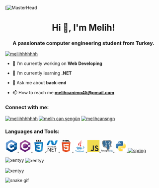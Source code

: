 [![MasterHead](https://www.creodive.com.tr/wp-content/uploads/programlama-dilleri-1.jpeg)
<h1 align="center">Hi 👋, I'm Melih!</h1>
<h3 align="center">A passionate computer engineering student from Turkey.</h3>

<p align="left"> <a href="https://twitter.com/meliihhhhhhh" target="blank"><img src="https://img.shields.io/twitter/follow/meliihhhhhhh?logo=twitter&style=for-the-badge" alt="meliihhhhhhh" /></a> </p>

- 🔭 I’m currently working on **Web Developing**

- 🌱 I’m currently learning **.NET**

- 💬 Ask me about **back-end**

- 📫 How to reach me **melihcanimo45@gmail.com**

<h3 align="left">Connect with me:</h3>
<p align="left">
<a href="https://twitter.com/meliihhhhhhh" target="blank"><img align="center" src="https://raw.githubusercontent.com/rahuldkjain/github-profile-readme-generator/master/src/images/icons/Social/twitter.svg" alt="meliihhhhhhh" height="30" width="40" /></a>
<a href="https://linkedin.com/in/melih can şengün" target="blank"><img align="center" src="https://raw.githubusercontent.com/rahuldkjain/github-profile-readme-generator/master/src/images/icons/Social/linked-in-alt.svg" alt="melih can şengün" height="30" width="40" /></a>
<a href="https://instagram.com/melihcansngn" target="blank"><img align="center" src="https://raw.githubusercontent.com/rahuldkjain/github-profile-readme-generator/master/src/images/icons/Social/instagram.svg" alt="melihcansngn" height="30" width="40" /></a>
</p>

<h3 align="left">Languages and Tools:</h3>
<p align="left"> <a href="https://www.w3schools.com/cpp/" target="_blank" rel="noreferrer"> <img src="https://raw.githubusercontent.com/devicons/devicon/master/icons/cplusplus/cplusplus-original.svg" alt="cplusplus" width="40" height="40"/> </a> <a href="https://www.w3schools.com/cs/" target="_blank" rel="noreferrer"> <img src="https://raw.githubusercontent.com/devicons/devicon/master/icons/csharp/csharp-original.svg" alt="csharp" width="40" height="40"/> </a> <a href="https://www.w3schools.com/css/" target="_blank" rel="noreferrer"> <img src="https://raw.githubusercontent.com/devicons/devicon/master/icons/css3/css3-original-wordmark.svg" alt="css3" width="40" height="40"/> </a> <a href="https://dotnet.microsoft.com/" target="_blank" rel="noreferrer"> <img src="https://raw.githubusercontent.com/devicons/devicon/master/icons/dot-net/dot-net-original-wordmark.svg" alt="dotnet" width="40" height="40"/> </a> <a href="https://www.w3.org/html/" target="_blank" rel="noreferrer"> <img src="https://raw.githubusercontent.com/devicons/devicon/master/icons/html5/html5-original-wordmark.svg" alt="html5" width="40" height="40"/> </a> <a href="https://www.java.com" target="_blank" rel="noreferrer"> <img src="https://raw.githubusercontent.com/devicons/devicon/master/icons/java/java-original.svg" alt="java" width="40" height="40"/> </a> <a href="https://developer.mozilla.org/en-US/docs/Web/JavaScript" target="_blank" rel="noreferrer"> <img src="https://raw.githubusercontent.com/devicons/devicon/master/icons/javascript/javascript-original.svg" alt="javascript" width="40" height="40"/> </a> <a href="https://www.postgresql.org" target="_blank" rel="noreferrer"> <img src="https://raw.githubusercontent.com/devicons/devicon/master/icons/postgresql/postgresql-original-wordmark.svg" alt="postgresql" width="40" height="40"/> </a> <a href="https://www.python.org" target="_blank" rel="noreferrer"> <img src="https://raw.githubusercontent.com/devicons/devicon/master/icons/python/python-original.svg" alt="python" width="40" height="40"/> </a> <a href="https://spring.io/" target="_blank" rel="noreferrer"> <img src="https://www.vectorlogo.zone/logos/springio/springio-icon.svg" alt="spring" width="40" height="40"/> </a> </p>

<p><img align="left" src="https://github-readme-stats.vercel.app/api/top-langs?username=xentyy&show_icons=true&locale=en&layout=compact" alt="xentyy" /></p>

<p>&nbsp;<img align="center" src="https://github-readme-stats.vercel.app/api?username=xentyy&show_icons=true&locale=en" alt="xentyy" /></p>

<p><img align="center" src="https://github-readme-streak-stats.herokuapp.com/?user=xentyy&" alt="xentyy" /></p>

![snake gif](https://github.com/Xentyy/Xentyy/blob/output/github-contribution-grid-snake.gif)
